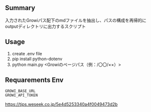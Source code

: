 ## Summary
入力されたGrowiパス配下のmdファイルを抽出し、パスの構成を再帰的にoutputディレクトリに出力するスクリプト

## Usage
1. create .env file
1. pip install python-dotenv
1. python main.py <Growiのページパス（例：/〇〇/××）>

## Requarements Env
```
GROWI_BASE_URL
GROWI_API_TOKEN
```
https://tips.weseek.co.jp/5e4d5253340a4f0049473d2b
